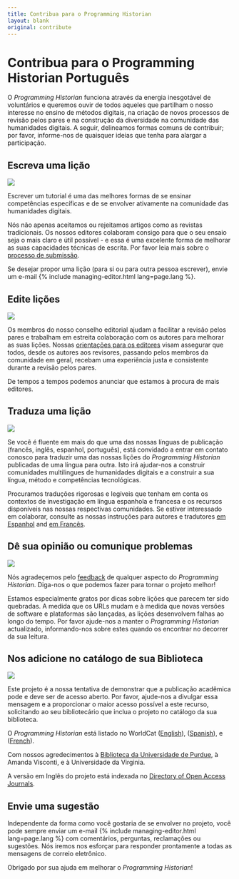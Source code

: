 ```yaml
---
title: Contribua para o Programming Historian
layout: blank
original: contribute
---
```


# Contribua para o Programming Historian Português

O _Programming Historian_ funciona através da energia inesgotável de voluntários e queremos ouvir de todos aqueles que partilham o nosso interesse no ensino de métodos digitais, na criação de novos processos de revisão pelos pares e na construção da diversidade na comunidade das humanidades digitais. A seguir, delineamos formas comuns de contribuir; por favor, informe-nos de quaisquer ideias que tenha para alargar a participação.

## Escreva uma lição

<img src="{{site.baseurl}}/images/author-sm.png" class="garnish rounded float-right" />

Escrever um tutorial é uma das melhores formas de se ensinar competências específicas e de se envolver ativamente na comunidade das humanidades digitais.

Nós não apenas aceitamos ou rejeitamos artigos como as revistas tradicionais. Os nossos editores colaboram consigo para que o seu ensaio seja o mais claro e útil possível - e essa é uma excelente forma de melhorar as suas capacidades técnicas de escrita. Por favor leia mais sobre o [processo de submissão][submissions].

Se desejar propor uma lição (para si ou para outra pessoa escrever), envie um e-mail {% include managing-editor.html lang=page.lang %}.


## Edite lições

<img src="{{site.baseurl}}/gallery/editor-guidelines.png" class="garnish rounded float-right" />


Os membros do nosso conselho editorial ajudam a facilitar a revisão pelos pares e trabalham em estreita colaboração com os autores para melhorar as suas lições. Nossas [orientações para os editores](editor-guidelines) visam assegurar que todos, desde os autores aos revisores, passando pelos membros da comunidade em geral, recebam uma experiência justa e consistente durante a revisão pelos pares.

De tempos a tempos podemos anunciar que estamos à procura de mais editores.

## Traduza uma lição

<img src="{{site.baseurl}}/images/translator.png" class="garnish rounded float-right" />

Se você é fluente em mais do que uma das nossas línguas de publicação (francês, inglês, espanhol, português), está convidado a entrar em contato conosco para traduzir uma das nossas lições do _Programming Historian_ publicadas de uma língua para outra. Isto irá ajudar-nos a construir comunidades multilingues de humanidades digitais e a construir a sua língua, método e competências tecnológicas.

Procuramos traduções rigorosas e legíveis que tenham em conta os contextos de investigação em língua espanhola e francesa e os recursos disponíveis nas nossas respectivas comunidades. Se estiver interessado em colaborar, consulte as nossas instruções para autores e tradutores [em Espanhol](/es/guia-para-autores.html) and [em Françês](/fr/consignes-auteurs.html).

## Dê sua opinião ou comunique problemas

<img src="{{site.baseurl}}/images/reader-sm.png" class="garnish rounded float-right" />

Nós agradeçemos pelo [feedback](feedback.html) de qualquer aspecto do _Programming Historian_. Diga-nos o que podemos fazer para tornar o projeto melhor!

Estamos especialmente gratos por dicas sobre lições que parecem ter sido quebradas. A medida que os URLs mudam e à medida que novas versões de software e plataformas são lançadas, as lições desenvolvem falhas ao longo do tempo. Por favor ajude-nos a manter o _Programming Historian_ actualizado, informando-nos sobre estes quando os encontrar no decorrer da sua leitura.


## Nos adicione no catálogo de sua Biblioteca

<img src="{{site.baseurl}}/images/library-catalogue.png" class="garnish float-right" />


Este projeto é a nossa tentativa de demonstrar que a publicação acadêmica pode e deve ser de acesso aberto. Por favor, ajude-nos a divulgar essa mensagem e a proporcionar o maior acesso possível a este recurso, solicitando ao seu bibliotecário que inclua o projeto no catálogo da sua biblioteca.

O _Programming Historian_ está listado no WorldCat ([English](http://www.worldcat.org/title/programming-historian/oclc/951537099)), ([Spanish](https://www.worldcat.org/title/programming-historian-en-espanol/oclc/1061292935&referer=brief_results)), e ([French](https://uva.worldcat.org/title/programming-historian-en-franais/oclc/1104391842)).

Com nossos agredecimentos à [Biblioteca da Universidade de Purdue](http://purdue-primo-prod.hosted.exlibrisgroup.com/primo_library/libweb/action/dlDisplay.do?vid=PURDUE&search_scope=everything&docId=PURDUE_ALMA51671812890001081&fn=permalink), à Amanda Visconti, e à Universidade da Virginia.

A versão em Inglês do projeto está indexada no [Directory of Open Access Journals](https://doaj.org/toc/2397-2068).


## Envie uma sugestão

Independente da forma como você gostaria de se envolver no projeto, você pode sempre enviar um e-mail {% include managing-editor.html lang=page.lang %} com comentários, perguntas, reclamações ou sugestões. Nós iremos nos esforçar para responder prontamente a todas as mensagens de correio eletrônico.

Obrigado por sua ajuda em melhorar o _Programming Historian_!

 [submissions]: {{site.baseurl}}/author-guidelines
 [reviewers]: {{site.baseurl}}/reviewer-guidelines
